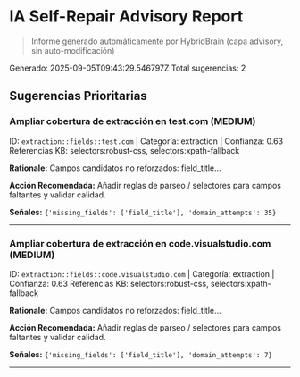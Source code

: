 # IA Self-Repair Advisory Report

> Informe generado automáticamente por HybridBrain (capa advisory, sin auto-modificación)

Generado: 2025-09-05T09:43:29.546797Z
Total sugerencias: 2

## Sugerencias Prioritarias

### Ampliar cobertura de extracción en test.com (MEDIUM)
ID: `extraction::fields::test.com` | Categoría: extraction | Confianza: 0.63
Referencias KB: selectors:robust-css, selectors:xpath-fallback

**Rationale:** Campos candidatos no reforzados: field_title...

**Acción Recomendada:** Añadir reglas de parseo / selectores para campos faltantes y validar calidad.

**Señales:** `{'missing_fields': ['field_title'], 'domain_attempts': 35}`

---

### Ampliar cobertura de extracción en code.visualstudio.com (MEDIUM)
ID: `extraction::fields::code.visualstudio.com` | Categoría: extraction | Confianza: 0.63
Referencias KB: selectors:robust-css, selectors:xpath-fallback

**Rationale:** Campos candidatos no reforzados: field_title...

**Acción Recomendada:** Añadir reglas de parseo / selectores para campos faltantes y validar calidad.

**Señales:** `{'missing_fields': ['field_title'], 'domain_attempts': 7}`

---
